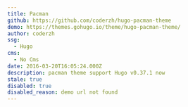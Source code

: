 ```yaml
---
title: Pacman
github: https://github.com/coderzh/hugo-pacman-theme
demo: https://themes.gohugo.io/theme/hugo-pacman-theme/
author: coderzh
ssg:
  - Hugo
cms:
  - No Cms
date: 2016-03-20T16:05:24.000Z
description: pacman theme support Hugo v0.37.1 now
stale: true
disabled: true
disabled_reason: demo url not found
---
```

